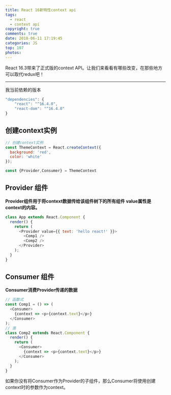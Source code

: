 ```yaml
---
title: React 16新特性context api
tags:
  - react
  - context api
copyright: true
comments: true
date: 2018-06-11 17:19:45
categories: JS
top: 107
photos:
---
```


React 16.3带来了正式版的context API。让我们来看看有哪些改变，在那些地方可以取代redux吧！

--- 
<!-- more -->

我当前依赖的版本
```javascript
"dependencies": {
    "react": "^16.4.0",
    "react-dom": "^16.4.0"
}
```
## 创建context实例
```javascript
// 创建context实例
const ThemeContext = React.createContext({
  background: 'red',
  color: 'white'
});

const {Provider,Consumer} = ThemeContext
```

## Provider 组件 
**Provider组件用于将context数据传给该组件树下的所有组件 value属性是context的内容。**
```javascript
class App extends React.Component {
  render() {
    return (
      <Provider value={{ text: 'hello react!' }}>
        <Comp1 />
        <Comp2 />
      </Provider>
    );
  }
}
```
## Consumer 组件
**Consumer消费Provider传递的数据**
```javascript
// 函数式
const Comp1 = () => (
  <Consumer>
    {context => <p>{context.text}</p>}
  </Consumer>
);
// 类
class Comp2 extends React.Component {
  render() {
    return (
      <Consumer>
        {context => <p>{context.text}</p>}
      </Consumer>
    );
  }
}
```
如果你没有将Consumer作为Provider的子组件，那么Consumer将使用创建context时的参数作为context。